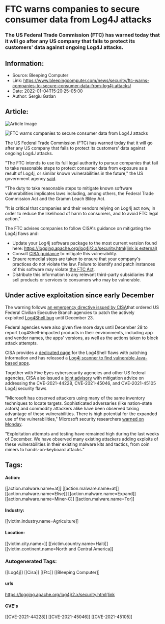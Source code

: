 # FTC warns companies to secure consumer data from Log4J attacks
### The US Federal Trade Commission (FTC) has warned today that it will go after any US company that fails to protect its customers' data against ongoing Log4J attacks.

## Information:
+ Source: Bleeping Computer
+ Link: https://www.bleepingcomputer.com/news/security/ftc-warns-companies-to-secure-consumer-data-from-log4j-attacks/
+ Date: 2022-01-04T15:20:25-05:00
+ Author: Sergiu Gatlan


## Article:
![Article Image](https://www.bleepstatic.com/content/hl-images/2021/10/22/FTC.jpg)

![FTC warns companies to secure consumer data from Log4J attacks](https://www.bleepstatic.com/content/hl-images/2021/10/22/FTC.jpg)


The US Federal Trade Commission (FTC) has warned today that it will go after any US company that fails to protect its customers' data against ongoing Log4J attacks.


"The FTC intends to use its full legal authority to pursue companies that fail to take reasonable steps to protect consumer data from exposure as a result of Log4j, or similar known vulnerabilities in the future," the US government agency [said](https://www.ftc.gov/news-events/blogs/techftc/2022/01/ftc-warns-companies-remediate-log4j-security-vulnerability).


"The duty to take reasonable steps to mitigate known software vulnerabilities implicates laws including, among others, the Federal Trade Commission Act and the Gramm Leach Bliley Act.


"It is critical that companies and their vendors relying on Log4j act now, in order to reduce the likelihood of harm to consumers, and to avoid FTC legal action."


The FTC advises companies to follow CISA's guidance on mitigating the Log4j flaws and:


* Update your Log4j software package to the most current version found here: [https://logging.apache.org/log4j/2.x/security.html(link is external)](https://logging.apache.org/log4j/2.x/security.html)
* Consult [CISA guidance](https://www.cisa.gov/uscert/apache-log4j-vulnerability-guidance) to mitigate this vulnerability.
* Ensure remedial steps are taken to ensure that your company's practices do not violate the law. Failure to identify and patch instances of this software may violate [the FTC Act](https://www.ftc.gov/enforcement/statutes/federal-trade-commission-act).
* Distribute this information to any relevant third-party subsidiaries that sell products or services to consumers who may be vulnerable.

Under active exploitation since early December
----------------------------------------------


The warning follows [an emergency directive issued by CISA](https://www.bleepingcomputer.com/news/security/us-orders-federal-govt-agencies-to-patch-critical-log4j-bug/)that ordered US Federal Civilian Executive Branch agencies to patch the actively exploited [Log4Shell bug](https://www.bleepingcomputer.com/tag/log4shell/) until December 23.


Federal agencies were also given five more days until December 28 to report Log4Shell-impacted products in their environments, including app and vendor names, the apps' versions, as well as the actions taken to block attack attempts.


CISA provides a [dedicated page](https://www.cisa.gov/uscert/apache-log4j-vulnerability-guidance) for the Log4Shell flaws with patching information and has released a [Log4j scanner to find vulnerable Java-based apps](https://www.bleepingcomputer.com/news/security/cisa-releases-apache-log4j-scanner-to-find-vulnerable-apps/).


Together with Five Eyes cybersecurity agencies and other US federal agencies, CISA also issued a [joint advisory](https://www.cisa.gov/uscert/ncas/alerts/aa21-356a) with mitigation advice on addressing the CVE-2021-44228, CVE-2021-45046, and CVE-2021-45105 Log4j security flaws.


"Microsoft has observed attackers using many of the same inventory techniques to locate targets. Sophisticated adversaries (like nation-state actors) and commodity attackers alike have been observed taking advantage of these vulnerabilities. There is high potential for the expanded use of the vulnerabilities," Microsoft security researchers [warned on Monday](https://www.microsoft.com/security/blog/2021/12/11/guidance-for-preventing-detecting-and-hunting-for-cve-2021-44228-log4j-2-exploitation/).


"Exploitation attempts and testing have remained high during the last weeks of December. We have observed many existing attackers adding exploits of these vulnerabilities in their existing malware kits and tactics, from coin miners to hands-on-keyboard attacks."





## Tags:

#### Action:
[[action.malware.name=at]] [[action.malware.name=at]] [[action.malware.name=Elise]] [[action.malware.name=Expand]] [[action.malware.name=Miner-C]] [[action.malware.name=Tor]]

#### Industry:
[[victim.industry.name=Agriculture]]

#### Location:
[[victim.city.name=]] [[victim.country.name=Haiti]] [[victim.continent.name=North and Central America]]

### Autogenerated Tags:
[[Log4j]] [[Cisa]] [[Ftc]] [[Bleeping Computer]]
#### urls
https://logging.apache.org/log4j/2.x/security.html(link
#### CVE's
[[CVE-2021-44228]] [[CVE-2021-45046]] [[CVE-2021-45105]]

